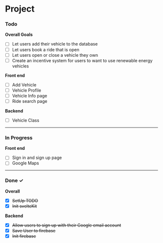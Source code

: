 # Project

### Todo

**Overall Goals**

- [ ] Let users add their vehicle to the database
- [ ] Let users book a ride that is open
- [ ] Let users open or close a vehicle they own
- [ ] Create an incentive system for users to want to use renewable energy vehicles

**Front end**

- [ ] Add Vehicle
- [ ] Vehicle Profile
- [ ] Vehicle Info page
- [ ] Ride search page

**Backend**

- [ ] Vehicle Class

<hr>

### In Progress

**Front end**

- [ ] Sign in and sign up page
- [ ] Google Maps

<hr>

### Done ✓

**Overall**

- [x] ~~SetUp TODO~~
- [x] ~~Init svelteKit~~

**Backend**

- [x] ~~Allow users to sign up with their Google email account~~
- [x] ~~Save User to firebase~~
- [x] ~~Init firebase~~
